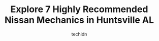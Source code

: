 ---
layout: ampstory
image: https://images.unsplash.com/photo-1608315397378-2c9895eade16?ixlib=rb-4.0.3&ixid=MnwxMjA3fDB8MHxwaG90by1wYWdlfHx8fGVufDB8fHx8&auto=format&fit=crop&w=640&h=853&q=80
author: techidn
featured: false
description: Entrust your vehicle to the 7 best Nissan Mechanic in Huntsville AL, USA and experience the difference they can make. With their extensive knowledge, state-of-the-art facilities, and commitm
title: Explore 7 Highly Recommended Nissan Mechanics in Huntsville AL
cover:
   title: Explore 7 Highly Recommended Nissan Mechanics in Huntsville AL
   subtitle: Rickpate
   background: https://images.unsplash.com/photo-1608315397378-2c9895eade16?ixlib=rb-4.0.3&ixid=MnwxMjA3fDB8MHxwaG90by1wYWdlfHx8fGVufDB8fHx8&auto=format&fit=crop&w=640&h=853&q=80

pages: 
 - layout: thirds
   top: <h1>#1 Kevins Auto Repair</h1>
   bottom: "<p>Loved that I was able to request a time over their website, they were quick to get me scheduled. Very friendly in the office with the cutest dog in the back. Kevin was st</p>"
   background: https://www.knot35.com/toplist/wp-content/uploads/2023/06/best-nissan-mechanic-1-in-huntsville-al-1685832564.jpeg
   backgroundblur: true
 - layout: thirds
   top: <h1>#2 Pro Auto</h1>
   bottom: "<p>5078 Meridian St N, Huntsville, AL 35810, United States</p>"
   background: https://www.knot35.com/toplist/wp-content/uploads/2023/06/best-nissan-mechanic-2-in-huntsville-al-1685832565.png
   cta:
      link: https://www.knot35.com/toplist/explore-7-highly-recommended-nissan-mechanics-in-huntsville-al/
      text: Explore 7 Highly Recommended Nissan Mechanics in Huntsville AL
 - layout: thirds
   top: <h1>#3 Larrys Automotive Services & Rpr</h1>
   bottom: "<p>11313 Memorial Pkwy SW, Huntsville, AL 35803, United States</p>"
   background: https://www.knot35.com/toplist/wp-content/uploads/2023/06/best-nissan-mechanic-3-in-huntsville-al-1685832566.jpeg
   cta:
      link: https://www.knot35.com/toplist/explore-7-highly-recommended-nissan-mechanics-in-huntsville-al/
      text: Explore 7 Highly Recommended Nissan Mechanics in Huntsville AL
 - layout: thirds
   top: <h1>#4 Johnson Foreign Auto Inc</h1>
   bottom: "<p>1215 Putman Dr NW, Huntsville, AL 35816, United States</p>"
   background: https://images.unsplash.com/photo-1546497974-b213c9efb599?ixlib=rb-4.0.3&ixid=MnwxMjA3fDB8MHxwaG90by1wYWdlfHx8fGVufDB8fHx8&auto=format&fit=crop&w=640&h=853&q=80
   cta:
      link: https://www.knot35.com/toplist/explore-7-highly-recommended-nissan-mechanics-in-huntsville-al/
      text: Explore 7 Highly Recommended Nissan Mechanics in Huntsville AL
 - layout: thirds
   top: <h1>#5 Eddie Posey Garage</h1>
   bottom: "<p>2494 Washington St NW, Huntsville, AL 35811, United States</p>"
   background: https://images.unsplash.com/photo-1632260260864-caf7fde5ec36?ixlib=rb-4.0.3&ixid=MnwxMjA3fDB8MHxwaG90by1wYWdlfHx8fGVufDB8fHx8&auto=format&fit=crop&w=640&h=853&q=80
   cta:
      link: https://www.knot35.com/toplist/explore-7-highly-recommended-nissan-mechanics-in-huntsville-al/
      text: Explore 7 Highly Recommended Nissan Mechanics in Huntsville AL
 - layout: thirds
   top: <h1>#6 Yes Automotive</h1>
   bottom: "<p>2505 Washington St NW, Huntsville, AL 35811, United States</p>"
   background: https://images.unsplash.com/photo-1527067829737-402993088e6b?ixlib=rb-4.0.3&ixid=MnwxMjA3fDB8MHxwaG90by1wYWdlfHx8fGVufDB8fHx8&auto=format&fit=crop&w=640&h=853&q=80
   cta:
      link: https://www.knot35.com/toplist/explore-7-highly-recommended-nissan-mechanics-in-huntsville-al/
      text: Explore 7 Highly Recommended Nissan Mechanics in Huntsville AL
 - layout: thirds
   top: <h1>#7 Davies Auto Service Center</h1>
   bottom: "<p>2409 Triana Blvd SW, Huntsville, AL 35805, United States</p>"
   background: https://images.unsplash.com/photo-1604871000636-074fa5117945?ixlib=rb-4.0.3&ixid=MnwxMjA3fDB8MHxwaG90by1wYWdlfHx8fGVufDB8fHx8&auto=format&fit=crop&w=640&h=853&q=80
   cta:
      link: https://www.knot35.com/toplist/explore-7-highly-recommended-nissan-mechanics-in-huntsville-al/
      text: Explore 7 Highly Recommended Nissan Mechanics in Huntsville AL
 - layout: thirds
   middle: Continue reading...
   background: https://images.unsplash.com/photo-1510906594845-bc082582c8cc?ixlib=rb-4.0.3&ixid=MnwxMjA3fDB8MHxwaG90by1wYWdlfHx8fGVufDB8fHx8&auto=format&fit=crop&w=640&h=853&q=80
   cta:
      link: https://www.knot35.com/toplist/explore-7-highly-recommended-nissan-mechanics-in-huntsville-al/
      text: Explore 7 Highly Recommended Nissan Mechanics in Huntsville AL
      
---